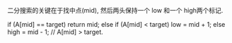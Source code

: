 二分搜索的关键在于找中点(mid), 然后两头保持一个 low 和一个 high两个标记.

if (A[mid] == target) return mid;
else if (A[mid] < target) low = mid + 1;
else high = mid - 1; // A[mid] > target.
